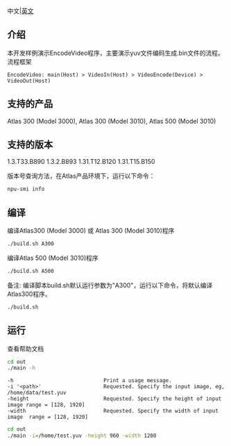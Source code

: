 中文|[英文](README.md)
## 介绍

本开发样例演示EncodeVideo程序，主要演示yuv文件编码生成.bin文件的流程。
流程框架

    EncodeVideo: main(Host) > VideoIn(Host) > VideoEncode(Device) > VideoOut(Host)

## 支持的产品

Atlas 300 (Model 3000), Atlas 300 (Model 3010), Atlas 500 (Model 3010)

## 支持的版本

1.3.T33.B890 1.3.2.B893 1.31.T12.B120 1.31.T15.B150

版本号查询方法，在Atlas产品环境下，运行以下命令：
```bash
npu-smi info
```

## 编译

编译Atlas300 (Model 3000) 或 Atlas 300 (Model 3010)程序
```bash
./build.sh A300
```

编译Atlas 500 (Model 3010)程序
```bash
./build.sh A500
```

备注: 编译脚本build.sh默认运行参数为"A300"，运行以下命令，将默认编译Atlas300程序。
```bash
./build.sh
```

## 运行
查看帮助文档
```bash
cd out
./main -h
```
    -h                             Print a usage message.
    -i '<path>'                    Requested. Specify the input image, eg, /home/data/test.yuv
    -height                        Requested. Specify the height of input image range = [128, 1920]
    -width                         Requested. Specify the width of input image  range = [128, 1920]

```bash
cd out
./main -i=/home/test.yuv -height 960 -width 1280
```
